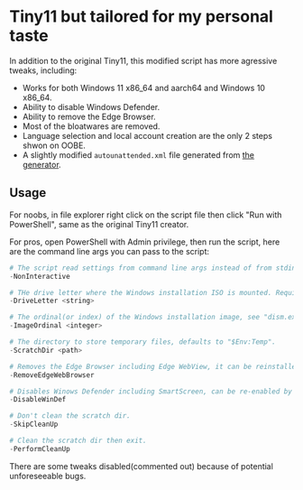 # Tiny11 but tailored for my personal taste

In addition to the original Tiny11, this modified script has more agressive
tweaks, including:

- Works for both Windows 11 x86_64 and aarch64 and Windows 10 x86_64.
- Ability to disable Windows Defender.
- Ability to remove the Edge Browser.
- Most of the bloatwares are removed.
- Language selection and local account creation are the only 2 steps shwon on OOBE.
- A slightly modified `autounattended.xml` file generated from [the generator](https://schneegans.de/windows/unattend-generator/).

## Usage

For noobs, in file explorer right click on the script file then click "Run with PowerShell", same as the original Tiny11
creator.

For pros, open PowerShell with Admin privilege, then run the script, here are the command line args you can pass to the
script:

```powershell
# The script read settings from command line args instead of from stdin interactively.
-NonInteractive

# THe drive letter where the Windows installation ISO is mounted. Required for NonInteractive mode.
-DriveLetter <string>

# The ordinal(or index) of the Windows installation image, see "dism.exe /Get-WimInfo". Required for NonInteractive mode.
-ImageOrdinal <integer>

# The directory to store temporary files, defaults to "$Env:Temp".
-ScratchDir <path>

# Removes the Edge Browser including Edge WebView, it can be reinstalled later on.
-RemoveEdgeWebBrowser

# Disables Winows Defender including SmartScreen, can be re-enabled by tweaking the Windows registry.
-DisableWinDef

# Don't clean the scratch dir.
-SkipCleanUp

# Clean the scratch dir then exit.
-PerformCleanUp
```

There are some tweaks disabled(commented out) because of potential unforeseeable bugs.
